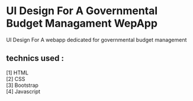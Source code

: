 # UI Design For A Governmental Budget Managament WepApp

UI Design For A webapp dedicated for governmental budget management 
## technics used :
[1] HTML <br>
[2] CSS <br>
[3] Bootstrap <br>
[4] Javascript <br>

